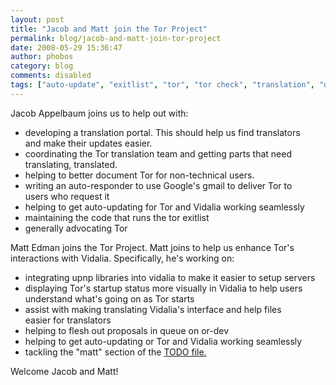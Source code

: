 ```yaml
---
layout: post
title: "Jacob and Matt join the Tor Project"
permalink: blog/jacob-and-matt-join-tor-project
date: 2008-05-29 15:36:47
author: phobos
category: blog
comments: disabled
tags: ["auto-update", "exitlist", "tor", "tor check", "translation", "upnp", "vidalia", "vidalia bundle"]
---
```


Jacob Appelbaum joins us to help out with:

-   developing a translation portal. This should help us find translators  
     and make their updates easier.
-   coordinating the Tor translation team and getting parts that need  
     translating, translated.
-   helping to better document Tor for non-technical users.
-   writing an auto-responder to use Google's gmail to deliver Tor to  
     users who request it
-   helping to get auto-updating for Tor and Vidalia working seamlessly
-   maintaining the code that runs the tor exitlist
-   generally advocating Tor

Matt Edman joins the Tor Project. Matt joins to help us enhance Tor's  
 interactions with Vidalia. Specifically, he's working on:

-   integrating upnp libraries into vidalia to make it easier to setup servers
-   displaying Tor's startup status more visually in Vidalia to help users  
     understand what's going on as Tor starts
-   assist with making translating Vidalia's interface and help files  
     easier for translators
-   helping to flesh out proposals in queue on or-dev
-   helping to get auto-updating or Tor and Vidalia working seamlessly
-   tackling the "matt" section of the [TODO file.](http://www.torproject.org/svn/trunk/doc/TODO)

Welcome Jacob and Matt!

